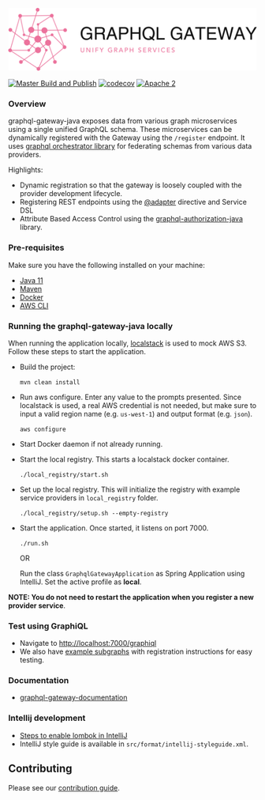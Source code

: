<div align="center">

  ![graphql-gateway-java](./logo.png)

</div>

[![ Master Build and Publish](https://github.com/graph-quilt/graphql-gateway-java/actions/workflows/master.yml/badge.svg?branch=master&event=push)](https://github.com/graph-quilt/graphql-gateway-java/actions/workflows/master.yml)
[![codecov](https://codecov.io/gh/graph-quilt/graphql-gateway-java/branch/master/graph/badge.svg?token=G392PV1BAI)](https://codecov.io/gh/graph-quilt/graphql-gateway-java) 
[![Apache 2](http://img.shields.io/badge/license-Apache%202-brightgreen.svg)](http://www.apache.org/licenses/LICENSE-2.0)

### Overview

graphql-gateway-java exposes data from various graph microservices using a single unified GraphQL schema. These microservices can be dynamically
registered with the Gateway using the `/register` endpoint. It uses [graphql orchestrator library](https://github.com/graph-quilt/graphql-orchestrator-java) for federating schemas from 
various data providers. 

Highlights:

* Dynamic registration so that the gateway is loosely coupled with the provider development lifecycle.
* Registering REST endpoints using the [@adapter](https://github.com/graph-quilt/graphql-service-adapters) directive and Service DSL
* Attribute Based Access Control using the [graphql-authorization-java](https://github.com/graph-quilt/graphql-authorization-java) library.

### Pre-requisites

Make sure you have the following installed on your machine:

* [Java 11](https://www.oracle.com/java/technologies/downloads/#java11)
* [Maven](https://maven.apache.org/install.html)
* [Docker](https://docs.docker.com/engine/install/)
* [AWS CLI](https://docs.aws.amazon.com/cli/latest/userguide/getting-started-install.html) 

### Running the graphql-gateway-java locally

When running the application locally, [localstack](https://localstack.cloud/) is used to mock AWS S3.  Follow these steps to start the application.

* Build the project:
    ```
    mvn clean install
    ```

* Run aws configure. Enter any value to the prompts presented. Since localstack is used, a real AWS credential is not needed, but make sure to input a valid region name (e.g. `us-west-1`) and output format (e.g. `json`).
    ```
    aws configure
    ```

* Start Docker daemon if not already running.
    
* Start the local registry. This starts a localstack docker container.
    ```
    ./local_registry/start.sh
    ```
  
* Set up the local registry. This will initialize the registry with example service providers in `local_registry` folder.
    ```
    ./local_registry/setup.sh --empty-registry
    ```
    
* Start the application. Once started, it listens on port 7000.

    ```
    ./run.sh
    ```
    OR 
   
    Run the class `GraphqlGatewayApplication` as Spring Application using IntelliJ. Set the active profile as **local**.

**NOTE: You do not need to restart the application when you register a new provider service**.


### Test using GraphiQL

* Navigate to [http://localhost:7000/graphiql](http://localhost:7000/graphiql)
* We also have [example subgraphs](https://github.com/graph-quilt/example-subgraphs) with registration instructions for easy testing.

### Documentation

* [graphql-gateway-documentation](https://graph-quilt.github.io/graphql-orchestrator-java/)


### Intellij development

* [Steps to enable lombok in IntelliJ](https://www.baeldung.com/lombok-ide)
* IntelliJ style guide is available in `src/format/intellij-styleguide.xml`. 

## Contributing

Please see our [contribution guide](.github/CONTRIBUTING.md).
